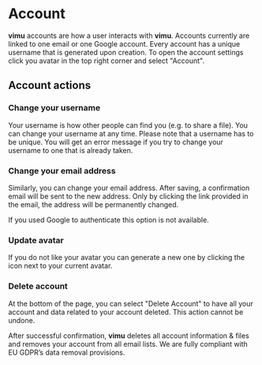 # Account

**vimu** accounts are how a user interacts with **vimu**.
Accounts currently are linked to one email or one Google account. Every account has a unique username that is generated upon creation. To open the account settings click you avatar in the top right corner and select "Account".

## Account actions
### Change your username
Your username is how other people can find you (e.g. to <nuxt-link to="/docs/dashboard/files#sharing">share a file</nuxt-link>). You can change your username at any time. Please note that a username has to be unique. You will get an error message if you try to change your username to one that is already taken.

### Change your email address
Similarly, you can change your email address. After saving, a confirmation email will be sent to the new address. Only by clicking the link provided in the email, the address will be permanently changed.

If you used Google to authenticate this option is not available.

### Update avatar
If you do not like your avatar you can generate a new one by clicking the <i class="v-icon mdi mdi-cached theme--light"></i> icon next to your current avatar.

### Delete account
At the bottom of the page, you can select "Delete Account" to have all your account and data related to your account deleted. This action cannot be undone. 

After successful confirmation, **vimu** deletes all account information & files and removes your account from all email lists. We are fully compliant with EU GDPR’s data removal provisions.